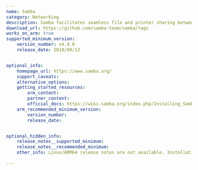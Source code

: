 ```yaml
---
name: Samba
category: Networking
description: Samba facilitates seamless file and printer sharing between Windows and Linux devices, streamlining collaboration and connectivity across diverse network systems.
download_url: https://github.com/samba-team/samba/tags
works_on_arm: true
supported_minimum_version:
    version_number: v4.9.0
    release_date: 2018/09/13


optional_info:
    homepage_url: https://www.samba.org/
    support_caveats:
    alternative_options:
    getting_started_resources:
        arm_content:
        partner_content:
        official_docs: https://wiki.samba.org/index.php/Installing_Samba
    arm_recommended_minimum_version:
        version_number:
        release_date:


optional_hidden_info:
    release_notes__supported_minimum:
    release_notes__recommended_minimum:
    other_info: Linux/ARM64 release notes are not available. Installation and testing were done using released tar files.
  
---
```

